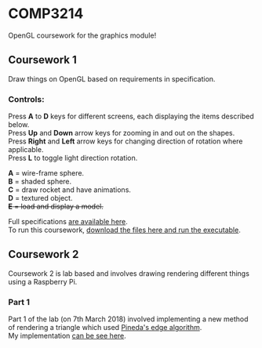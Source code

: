 # COMP3214
OpenGL coursework for the graphics module!  

## Coursework 1 ## 
Draw things on OpenGL based on requirements in specification.  
 
### Controls: ###     
Press **A** to **D** keys for different screens, each displaying the items described below.    
Press **Up** and **Down** arrow keys for zooming in and out on the shapes.    
Press **Right** and **Left** arrow keys for changing direction of rotation where applicable.   
Press **L** to toggle light direction rotation.   
	
**A** = wire-frame sphere.   
**B** = shaded sphere.  
**C** = draw rocket and have animations.  
**D** = textured object.  
~~**E** = load and display a model.~~  
  
Full specifications [are available here](spec/cw1.pdf).    
To run this coursework, [download the files here and run the executable](executable/cw1).    
  
  
## Coursework 2 ## 
Coursework 2 is lab based and involves drawing rendering different things using a Raspberry Pi. 
  
### Part 1 ###  
Part 1 of the lab (on 7th March 2018) involved implementing a new method of rendering a triangle which used [Pineda's edge algorithm](https://www.cs.drexel.edu/~david/Classes/Papers/comp175-06-pineda.pdf).    
My implementation [can be see here](cw2/rgl/Render.cpp). 
  
  